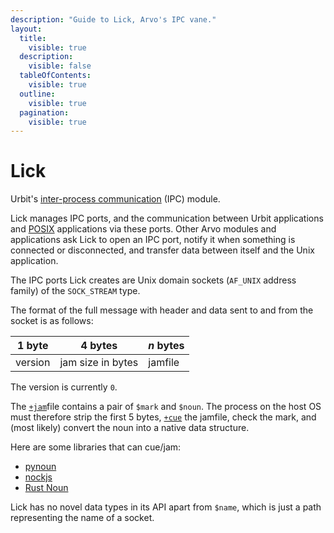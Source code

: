 ```yaml
---
description: "Guide to Lick, Arvo's IPC vane."
layout:
  title:
    visible: true
  description:
    visible: false
  tableOfContents:
    visible: true
  outline:
    visible: true
  pagination:
    visible: true
---
```


# Lick

Urbit's [inter-process communication](https://en.wikipedia.org/wiki/Inter-process_communication) (IPC) module.

Lick manages IPC ports, and the communication between Urbit applications and [POSIX](https://en.wikipedia.org/wiki/POSIX) applications via these ports. Other Arvo modules and applications ask Lick to open an IPC port, notify it when something is connected or disconnected, and transfer data between itself and the Unix application.

The IPC ports Lick creates are Unix domain sockets (`AF_UNIX` address family) of the `SOCK_STREAM` type.

The format of the full message with header and data sent to and from the socket is as follows:

|1 byte |4 bytes          |*n* bytes|
|-------|-----------------|-------|
|version|jam size in bytes|jamfile|

The version is currently `0`.

The [`+jam`](../../../hoon/stdlib/2p.md#jam)file contains a pair of `$mark` and `$noun`. The process on the host OS must therefore strip the first 5 bytes, [`+cue`](../../../hoon/stdlib/2p.md#cue) the jamfile, check the mark, and (most likely) convert the noun into a native data structure.

Here are some libraries that can cue/jam:

- [pynoun](https://github.com/urbit/tools)
- [nockjs](https://github.com/urbit/nockjs)
- [Rust Noun](https://github.com/urbit/noun)

Lick has no novel data types in its API apart from `$name`, which is just a path representing the name of a socket.


